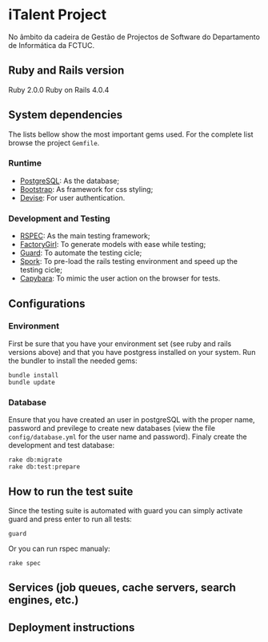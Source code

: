# iTalent Project

No âmbito da cadeira de Gestão de Projectos de Software do Departamento de Informática da FCTUC.

## Ruby and Rails version

Ruby 2.0.0
Ruby on Rails 4.0.4

## System dependencies

The lists bellow show the most important gems used. For the complete list browse the project `Gemfile`.

### Runtime

* [PostgreSQL](https://bitbucket.org/ged/ruby-pg/wiki/Home): As the database;
* [Bootstrap](https://github.com/twbs/bootstrap-sass): As framework for css styling;
* [Devise](https://github.com/plataformatec/devise): For user authentication.

### Development and Testing

* [RSPEC](https://github.com/rspec/rspec-rails): As the main testing framework;
* [FactoryGirl](https://github.com/thoughtbot/factory_girl): To generate models with ease while testing;
* [Guard](https://github.com/guard/guard-rspec): To automate the testing cicle;
* [Spork](https://github.com/sporkrb/spork-rails): To pre-load the rails testing environment and speed up the testing cicle;
* [Capybara](https://github.com/jnicklas/capybara): To mimic the user action on the browser for tests.

## Configurations

### Environment

First be sure that you have your environment set (see ruby and rails versions above) and that you have postgress installed on your system.
Run the bundler to install the needed gems:
```console
bundle install
bundle update
```

### Database

Ensure that you have created an user in postgreSQL with the proper name, password and previlege to create new databases (view the file `config/database.yml` for the user name and password).
Finaly create the development and test database:
```console
rake db:migrate
rake db:test:prepare
```

## How to run the test suite

Since the testing suite is automated with guard you can simply activate guard and press enter to run all tests:
```console
guard
```
Or you can run rspec manualy:
```console
rake spec
```

## Services (job queues, cache servers, search engines, etc.)

## Deployment instructions

